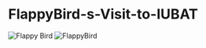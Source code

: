 # FlappyBird-s-Visit-to-IUBAT
![Flappy Bird](https://user-images.githubusercontent.com/41125795/110040360-e6612c00-7d6c-11eb-903c-383818f84e44.JPG)
![FlappyBird](https://user-images.githubusercontent.com/41125795/110040925-b9614900-7d6d-11eb-9d87-94b5c993117f.JPG)
